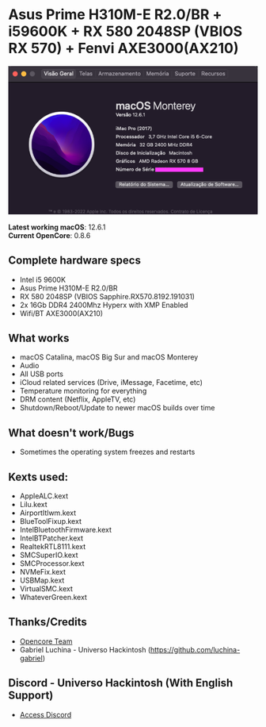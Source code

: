 # Asus Prime H310M-E R2.0/BR + i59600K + RX 580 2048SP (VBIOS RX 570) + Fenvi AXE3000(AX210)

![about-12 3 1](https://github.com/eloymelo/EFI-DESKTOP-ASUS-PRIME-H310M-E-R2.0-BR-i59600k-RX570/blob/main/Images/aboutthismac.png?raw=true)

**Latest working macOS**: 12.6.1
<br>
**Current OpenCore**: 0.8.6

## Complete hardware specs
- Intel i5 9600K
- Asus Prime H310M-E R2.0/BR
- RX 580 2048SP (VBIOS Sapphire.RX570.8192.191031)
- 2x 16Gb DDR4 2400Mhz Hyperx with XMP Enabled
- Wifi/BT AXE3000(AX210) 

## What works
- macOS Catalina, macOS Big Sur and macOS Monterey
- Audio
- All USB ports
- iCloud related services (Drive, iMessage, Facetime, etc)
- Temperature monitoring for everything
- DRM content (Netflix, AppleTV, etc)
- Shutdown/Reboot/Update to newer macOS builds over time

## What doesn't work/Bugs
- Sometimes the operating system freezes and restarts

## Kexts used:
- AppleALC.kext
- Lilu.kext
- AirportItlwm.kext
- BlueToolFixup.kext
- IntelBluetoothFirmware.kext
- IntelBTPatcher.kext
- RealtekRTL8111.kext
- SMCSuperIO.kext
- SMCProcessor.kext
- NVMeFix.kext
- USBMap.kext
- VirtualSMC.kext
- WhateverGreen.kext

## Thanks/Credits
- [Opencore Team](https://dortania.github.io/getting-started/)
- Gabriel Luchina - Universo Hackintosh (https://github.com/luchina-gabriel)

## Discord - Universo Hackintosh (With English Support)
- [Access Discord](https://discord.universohackintosh.com.br)
